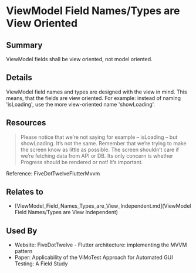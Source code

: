 # ViewModel Field Names/Types are View Oriented

## Summary
ViewModel fields shall be view oriented, not model oriented.

## Details
ViewModel field names and types are designed with the view in mind. This means, that the fields are view oriented.
For example: instead of naming 'isLoading', use the more view-oriented name 'showLoading'.

## Resources
> Please notice that we’re not saying for example – isLoading – but showLoading. It’s not the same. Remember that we’re trying to make the screen know as little as possible. The screen shouldn’t care if we’re fetching data from API or DB. Its only concern is whether Progress should be rendered or not! It’s important.

Reference: FiveDotTwelveFlutterMvvm


## Relates to

* [ViewModel_Field_Names_Types_are_View_Independent.md](ViewModel Field Names/Types are View Independent)

## Used By
* Website: FiveDotTwelve - Flutter architecture: implementing the MVVM pattern
* Paper: Applicability of the ViMoTest Approach for Automated GUI Testing: A Field Study

